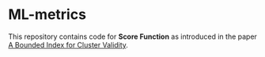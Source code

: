 # ML-metrics

This repository contains code for **Score Function** as introduced in the paper [A Bounded Index for Cluster Validity](https://pdfs.semanticscholar.org/9701/405b0d601e169636a2541940a070087acd5b.pdf).
